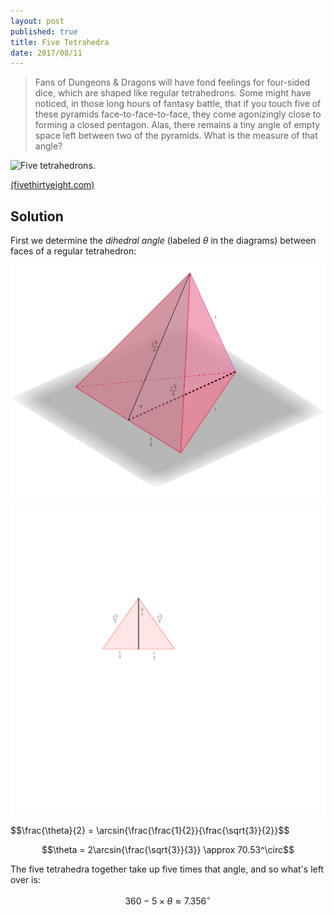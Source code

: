 ```yaml
---
layout: post
published: true
title: Five Tetrahedra
date: 2017/08/11
---
```


>Fans of Dungeons & Dragons will have fond feelings for four-sided dice, which are shaped like regular tetrahedrons. Some might have noticed, in those long hours of fantasy battle, that if you touch five of these pyramids face-to-face-to-face, they come agonizingly close to forming a closed pentagon. Alas, there remains a tiny angle of empty space left between two of the pyramids. What is the measure of that angle?

<!--more-->

![Five tetrahedrons.](https://espnfivethirtyeight.files.wordpress.com/2017/08/roeder-riddler-0809-1.png?quality=90&strip=info&w=575&ssl=1)

[(fivethirtyeight.com)](https://fivethirtyeight.com/features/can-you-plug-the-white-house-leak/)

## Solution

First we determine the _dihedral angle_ (labeled $\theta$ in the diagrams) between faces of a regular tetrahedron:

![One Tetrahedron.](/img/Tetrahedron.png)

![Tetrahedron section.](/img/TetrahedronSection.png)

$$\frac{\theta}{2} = \arcsin{\frac{\frac{1}{2}}{\frac{\sqrt{3}}{2}}$$

$$\theta = 2\arcsin{\frac{\sqrt{3}}{3}} \approx 70.53^\circ$$

The five tetrahedra together take up five times that angle, and so what's left over is:

$$ 360 - 5 \times \theta \approx 7.356^\circ$$

<br>
